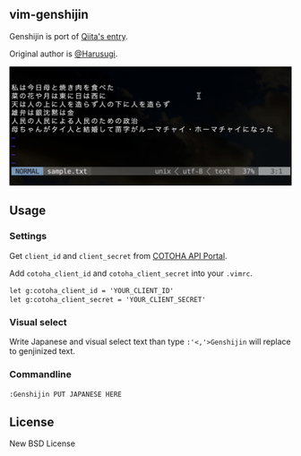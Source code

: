 ## vim-genshijin

Genshijin is port of [Qiita's entry](https://qiita.com/Harusugi/items/f499e8707b36d0f570c4).

Original author is [@Harusugi](https://github.com/korinzuz2).

![vim-genshijin](./assets/genshijin.gif)

## Usage

### Settings

Get `client_id` and `client_secret` from [COTOHA API Portal](https://api.ce-cotoha.com/contents/index.html).

Add `cotoha_client_id` and `cotoha_client_secret` into your `.vimrc`.

```viml
let g:cotoha_client_id = 'YOUR_CLIENT_ID'
let g:cotoha_client_secret = 'YOUR_CLIENT_SECRET'
```

### Visual select

Write Japanese and visual select text than type `:'<,'>Genshijin` will replace to genjinized text.

### Commandline

`:Genshijin PUT JAPANESE HERE`

## License

New BSD License
